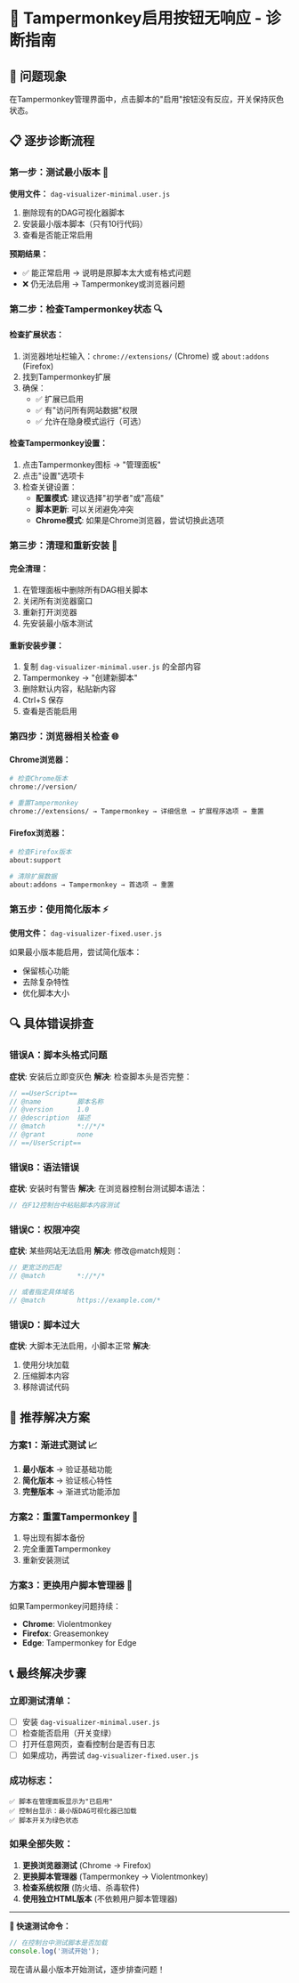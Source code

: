 # 🔧 Tampermonkey启用按钮无响应 - 诊断指南

## 🎯 问题现象
在Tampermonkey管理界面中，点击脚本的"启用"按钮没有反应，开关保持灰色状态。

## 📋 逐步诊断流程

### 第一步：测试最小版本 🧪

**使用文件：** `dag-visualizer-minimal.user.js`

1. 删除现有的DAG可视化器脚本
2. 安装最小版本脚本（只有10行代码）
3. 查看是否能正常启用

**预期结果：**
- ✅ 能正常启用 → 说明是原脚本太大或有格式问题
- ❌ 仍无法启用 → Tampermonkey或浏览器问题

### 第二步：检查Tampermonkey状态 🔍

#### 检查扩展状态：
1. 浏览器地址栏输入：`chrome://extensions/` (Chrome) 或 `about:addons` (Firefox)
2. 找到Tampermonkey扩展
3. 确保：
   - ✅ 扩展已启用
   - ✅ 有"访问所有网站数据"权限
   - ✅ 允许在隐身模式运行（可选）

#### 检查Tampermonkey设置：
1. 点击Tampermonkey图标 → "管理面板"
2. 点击"设置"选项卡
3. 检查关键设置：
   - **配置模式**: 建议选择"初学者"或"高级"
   - **脚本更新**: 可以关闭避免冲突
   - **Chrome模式**: 如果是Chrome浏览器，尝试切换此选项

### 第三步：清理和重新安装 🧹

#### 完全清理：
1. 在管理面板中删除所有DAG相关脚本
2. 关闭所有浏览器窗口
3. 重新打开浏览器
4. 先安装最小版本测试

#### 重新安装步骤：
1. 复制 `dag-visualizer-minimal.user.js` 的全部内容
2. Tampermonkey → "创建新脚本"
3. 删除默认内容，粘贴新内容
4. Ctrl+S 保存
5. 查看是否能启用

### 第四步：浏览器相关检查 🌐

#### Chrome浏览器：
```bash
# 检查Chrome版本
chrome://version/

# 重置Tampermonkey
chrome://extensions/ → Tampermonkey → 详细信息 → 扩展程序选项 → 重置
```

#### Firefox浏览器：
```bash
# 检查Firefox版本
about:support

# 清除扩展数据
about:addons → Tampermonkey → 首选项 → 重置
```

### 第五步：使用简化版本 ⚡

**使用文件：** `dag-visualizer-fixed.user.js`

如果最小版本能启用，尝试简化版本：
- 保留核心功能
- 去除复杂特性
- 优化脚本大小

## 🔍 具体错误排查

### 错误A：脚本头格式问题
**症状**: 安装后立即变灰色
**解决**: 检查脚本头是否完整：
```javascript
// ==UserScript==
// @name         脚本名称
// @version      1.0
// @description  描述
// @match        *://*/*
// @grant        none
// ==/UserScript==
```

### 错误B：语法错误
**症状**: 安装时有警告
**解决**: 在浏览器控制台测试脚本语法：
```javascript
// 在F12控制台中粘贴脚本内容测试
```

### 错误C：权限冲突
**症状**: 某些网站无法启用
**解决**: 修改@match规则：
```javascript
// 更宽泛的匹配
// @match        *://*/*

// 或者指定具体域名
// @match        https://example.com/*
```

### 错误D：脚本过大
**症状**: 大脚本无法启用，小脚本正常
**解决**: 
1. 使用分块加载
2. 压缩脚本内容
3. 移除调试代码

## 🚀 推荐解决方案

### 方案1：渐进式测试 📈
1. **最小版本** → 验证基础功能
2. **简化版本** → 验证核心特性  
3. **完整版本** → 渐进式功能添加

### 方案2：重置Tampermonkey 🔄
1. 导出现有脚本备份
2. 完全重置Tampermonkey
3. 重新安装测试

### 方案3：更换用户脚本管理器 🔀
如果Tampermonkey问题持续：
- **Chrome**: Violentmonkey
- **Firefox**: Greasemonkey
- **Edge**: Tampermonkey for Edge

## 📞 最终解决步骤

### 立即测试清单：
- [ ] 安装 `dag-visualizer-minimal.user.js`
- [ ] 检查能否启用（开关变绿）
- [ ] 打开任意网页，查看控制台是否有日志
- [ ] 如果成功，再尝试 `dag-visualizer-fixed.user.js`

### 成功标志：
```
✅ 脚本在管理面板显示为"已启用"
✅ 控制台显示：最小版DAG可视化器已加载
✅ 脚本开关为绿色状态
```

### 如果全部失败：
1. **更换浏览器测试** (Chrome → Firefox)
2. **更换脚本管理器** (Tampermonkey → Violentmonkey)  
3. **检查系统权限** (防火墙、杀毒软件)
4. **使用独立HTML版本** (不依赖用户脚本管理器)

---

**🎯 快速测试命令：**
```javascript
// 在控制台中测试脚本是否加载
console.log('测试开始');
```

现在请从最小版本开始测试，逐步排查问题！ 